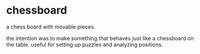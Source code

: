 # chessboard

a chess board with movable pieces.

the intention was to make something that behaves just like a chessboard on the table. useful for setting up puzzles and analyzing positions.
